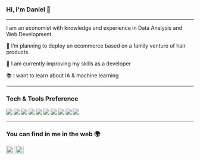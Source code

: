 ### Hi, i'm Daniel 👋

---
I am an economist with knowledge and experience in Data Analysis and Web Development.
 
 🔭 I’m planning to deploy an ecommerce based on a family venture of hair products.
 
 🌱 I am currently improving my skills as a developer
 
 :books: I want to learn about IA & machine learning

---


### Tech & Tools Preference

<div style="display: inline-block">
 <img src="https://img.shields.io/badge/-Python-black?style=flat&logo=python&logoColor=white">
 <img src = "https://img.shields.io/badge/-HTML5-E34F26?style=flat&logo=html5&logoColor=white"> <img src = "https://img.shields.io/badge/-CSS3-1572B6?style=flat&logo=css3&logoColor=white">
 <img src="https://img.shields.io/badge/-Bootstrap-563D7C?style=flat&logo=bootstrap&logoColor=white">
 <img src="https://img.shields.io/badge/django-%23092E20.svg?style=flat&logo=django&logoColor=white">
 <img src="https://img.shields.io/badge/-JavaScript-eed718?style=flat&logo=javascript&logoColor=ffffff">
 <img src="https://img.shields.io/badge/-MySQL-F29111?style=flat&logo=mysql&logoColor=FFFFFF">
 <img src="http://img.shields.io/badge/-Git-F1502F?style=flat&logo=git&logoColor=FFFFFF">
 <img src="http://img.shields.io/badge/-Github-000000?style=flat&logo=github&logoColor=FFFFFF">
 <img src="https://img.shields.io/badge/pycharm-143?style=flat&logo=pycharm&logoColor=black&color=black&labelColor=green">
</div>

---

### You can find in me in the web 🌍
[<img align="left" alt="DanielFPerezG | LinkedIn" width="22px" src="https://cdn.jsdelivr.net/npm/simple-icons@v3/icons/linkedin.svg" />][linkedin]
[<img align="left" alt="DanielFPerezG | Instagram" width="22px" src="https://cdn.jsdelivr.net/npm/simple-icons@v3/icons/instagram.svg" />][instagram]

<br/>


[instagram]: https://www.instagram.com/danielperezgal/
[linkedin]: https://www.linkedin.com/in/danielfelipeperezgalindo/
